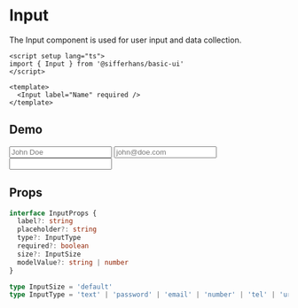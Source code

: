 <script setup lang="ts">
import Input from '../../src/components/Input/Input.vue'
import Flex from '../../src/components/Flex/Flex.vue'
</script>

# Input

The Input component is used for user input and data collection.

```vue
<script setup lang="ts">
import { Input } from '@sifferhans/basic-ui'
</script>

<template>
  <Input label="Name" required />
</template>
```

## Demo

<Flex direction="column">
	<Input label="Name" placeholder="John Doe" />
	<Input label="E-mail" type="email" placeholder="john@doe.com" required />
	<Input label="Password" type="password" />
</Flex>

## Props

```ts
interface InputProps {
  label?: string
  placeholder?: string
  type?: InputType
  required?: boolean
  size?: InputSize
  modelValue?: string | number
}

type InputSize = 'default'
type InputType = 'text' | 'password' | 'email' | 'number' | 'tel' | 'url'
```
